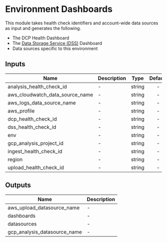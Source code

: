 # Environment Dashboards

This module takes health check identifiers and account-wide data sources as input and generates the following.

* The DCP Health Dashboard
* The [Data Storage Service (DSS)](https://github.com/HumanCellAtlas/data-store) Dashboard
* Data sources specific to this environment

<!-- START -->
## Inputs

| Name | Description | Type | Default | Required |
|------|-------------|:----:|:-----:|:-----:|
| analysis\_health\_check\_id | - | string | - | yes |
| aws\_cloudwatch\_data\_source\_name | - | string | - | yes |
| aws\_logs\_data\_source\_name | - | string | - | yes |
| aws\_profile | - | string | - | yes |
| dcp\_health\_check\_id | - | string | - | yes |
| dss\_health\_check\_id | - | string | - | yes |
| env | - | string | - | yes |
| gcp\_analysis\_project\_id | - | string | - | yes |
| ingest\_health\_check\_id | - | string | - | yes |
| region | - | string | - | yes |
| upload\_health\_check\_id | - | string | - | yes |

## Outputs

| Name | Description |
|------|-------------|
| aws\_upload\_datasource\_name | - |
| dashboards | - |
| datasources | - |
| gcp\_analysis\_datasource\_name | - |

<!-- END -->
